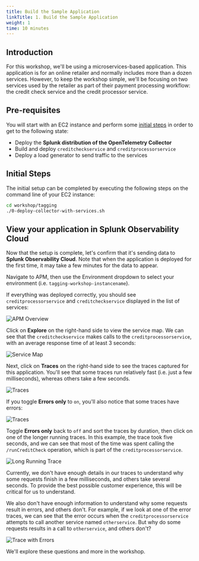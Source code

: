 ```yaml
---
title: Build the Sample Application
linkTitle: 1. Build the Sample Application
weight: 1
time: 10 minutes
---
```


## Introduction

For this workshop, we'll be using a microservices-based application. This application is for an online retailer and normally includes more than a dozen services.  However, to keep the workshop simple, we'll be focusing on two services used by the retailer as part of their payment processing workflow:  the credit check service and the credit processor service.

## Pre-requisites

You will start with an EC2 instance and perform some [initial steps](#initial-steps) in order to get to the following state:

* Deploy the **Splunk distribution of the OpenTelemetry Collector**
* Build and deploy `creditcheckservice` and `creditprocessorservice`
* Deploy a load generator to send traffic to the services

## Initial Steps

The initial setup can be completed by executing the following steps on the command line of your EC2 instance:

``` bash
cd workshop/tagging
./0-deploy-collector-with-services.sh
```

## View your application in Splunk Observability Cloud

Now that the setup is complete, let's confirm that it's sending data to **Splunk Observability Cloud**.  Note that when the application is deployed for the first time, it may take a few minutes for the data to appear.

Navigate to APM, then use the Environment dropdown to select your environment (i.e. `tagging-workshop-instancename`).

If everything was deployed correctly, you should see `creditprocessorservice` and `creditcheckservice` displayed in the list of services:

![APM Overview](../images/apm_overview.png)

Click on **Explore** on the right-hand side to view the service map.  We can see that the `creditcheckservice` makes calls to the `creditprocessorservice`, with an average response time of at least 3 seconds:

![Service Map](../images/service_map.png)

Next, click on **Traces** on the right-hand side to see the traces captured for this application. You'll see that some traces run relatively fast (i.e. just a few milliseconds), whereas others take a few seconds.

![Traces](../images/traces.png)

If you toggle **Errors only** to `on`, you'll also notice that some traces have errors:

![Traces](../images/traces_with_errors.png)

Toggle **Errors only** back to `off` and sort the traces by duration, then click on one of the longer running traces. In this example, the trace took five seconds, and we can see that most of the time was spent calling the `/runCreditCheck` operation, which is part of the `creditprocessorservice`.

![Long Running Trace](../images/long_running_trace.png)

Currently, we don't have enough details in our traces to understand why some requests finish in a few milliseconds, and others take several seconds. To provide the best possible customer experience, this will be critical for us to understand.

We also don't have enough information to understand why some requests result in errors, and others don't. For example, if we look at one of the error traces, we can see that the error occurs when the `creditprocessorservice` attempts to call another service named `otherservice`.  But why do some requests results in a call to `otherservice`, and others don't?

![Trace with Errors](../images/error_trace.png)

We'll explore these questions and more in the workshop.

